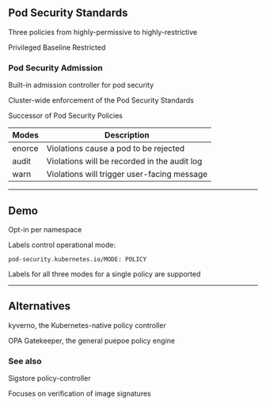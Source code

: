 ## Pod Security Standards

Three policies from highly-permissive to highly-restrictive

Privileged [](https://kubernetes.io/docs/concepts/security/pod-security-standards/#privileged)
<i class="fa fa-less-than"></i>
Baseline [](https://kubernetes.io/docs/concepts/security/pod-security-standards/#baseline)
<i class="fa fa-less-than"></i>
Restricted [](https://kubernetes.io/docs/concepts/security/pod-security-standards/#restricted)

### Pod Security Admission

Built-in admission controller for pod security

Cluster-wide enforcement of the Pod Security Standards [](https://kubernetes.io/docs/concepts/security/pod-security-admission/)

Successor of Pod Security Policies [](https://kubernetes.io/docs/concepts/security/pod-security-policy/)

| Modes  | Description                           |
|--------|---------------------------------------|
| enorce | Violations cause a pod to be rejected |
| audit  | Violations will be recorded in the audit log [](https://kubernetes.io/docs/tasks/debug/debug-cluster/audit/) |
| warn   | Violations will trigger user-facing message |


---

## Demo

Opt-in per namespace

Labels control operational mode:

```plaintext
pod-security.kubernetes.io/MODE: POLICY
```

Labels for all three modes for a single policy are supported

---

## Alternatives

kyverno, the Kubernetes-native policy controller [](https://kyverno.io/)

OPA Gatekeeper, the general puepoe policy engine [](https://open-policy-agent.github.io/gatekeeper/website/docs/)

### See also

Sigstore policy-controller [](https://github.com/sigstore/policy-controller)

Focuses on verification of image signatures